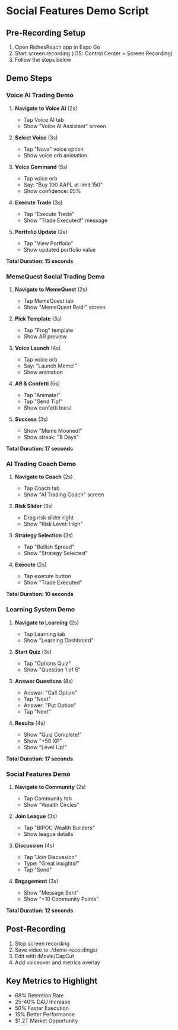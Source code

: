 # Social Features Demo Script

## Pre-Recording Setup
1. Open RichesReach app in Expo Go
2. Start screen recording (iOS: Control Center > Screen Recording)
3. Follow the steps below

## Demo Steps

### Voice AI Trading Demo
1. **Navigate to Voice AI** (2s)
   - Tap Voice AI tab
   - Show "Voice AI Assistant" screen

2. **Select Voice** (3s)
   - Tap "Nova" voice option
   - Show voice orb animation

3. **Voice Command** (5s)
   - Tap voice orb
   - Say: "Buy 100 AAPL at limit 150"
   - Show confidence: 95%

4. **Execute Trade** (3s)
   - Tap "Execute Trade"
   - Show "Trade Executed!" message

5. **Portfolio Update** (2s)
   - Tap "View Portfolio"
   - Show updated portfolio value

**Total Duration: 15 seconds**

### MemeQuest Social Trading Demo
1. **Navigate to MemeQuest** (2s)
   - Tap MemeQuest tab
   - Show "MemeQuest Raid!" screen

2. **Pick Template** (3s)
   - Tap "Frog" template
   - Show AR preview

3. **Voice Launch** (4s)
   - Tap voice orb
   - Say: "Launch Meme!"
   - Show animation

4. **AR & Confetti** (5s)
   - Tap "Animate!"
   - Tap "Send Tip!"
   - Show confetti burst

5. **Success** (3s)
   - Show "Meme Mooned!"
   - Show streak: "8 Days"

**Total Duration: 17 seconds**

### AI Trading Coach Demo
1. **Navigate to Coach** (2s)
   - Tap Coach tab
   - Show "AI Trading Coach" screen

2. **Risk Slider** (3s)
   - Drag risk slider right
   - Show "Risk Level: High"

3. **Strategy Selection** (3s)
   - Tap "Bullish Spread"
   - Show "Strategy Selected"

4. **Execute** (2s)
   - Tap execute button
   - Show "Trade Executed"

**Total Duration: 10 seconds**

### Learning System Demo
1. **Navigate to Learning** (2s)
   - Tap Learning tab
   - Show "Learning Dashboard"

2. **Start Quiz** (3s)
   - Tap "Options Quiz"
   - Show "Question 1 of 5"

3. **Answer Questions** (8s)
   - Answer: "Call Option"
   - Tap "Next"
   - Answer: "Put Option"
   - Tap "Next"

4. **Results** (4s)
   - Show "Quiz Complete!"
   - Show "+50 XP"
   - Show "Level Up!"

**Total Duration: 17 seconds**

### Social Features Demo
1. **Navigate to Community** (2s)
   - Tap Community tab
   - Show "Wealth Circles"

2. **Join League** (3s)
   - Tap "BIPOC Wealth Builders"
   - Show league details

3. **Discussion** (4s)
   - Tap "Join Discussion"
   - Type: "Great insights!"
   - Tap "Send"

4. **Engagement** (3s)
   - Show "Message Sent"
   - Show "+10 Community Points"

**Total Duration: 12 seconds**

## Post-Recording
1. Stop screen recording
2. Save video to ./demo-recordings/
3. Edit with iMovie/CapCut
4. Add voiceover and metrics overlay

## Key Metrics to Highlight
- 68% Retention Rate
- 25-40% DAU Increase
- 50% Faster Execution
- 15% Better Performance
- $1.2T Market Opportunity

